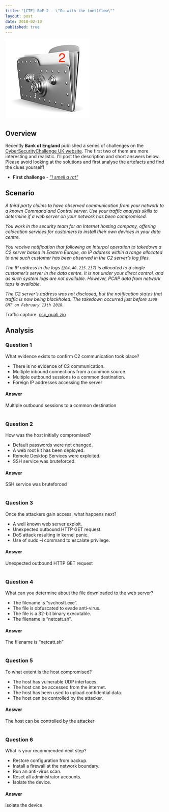 ```yaml
---
title: "[CTF] BoE 2 - \"Go with the (net)flow\""
layout: post
date: 2018-02-10
published: true
---
```


![Logo](/assets/images/vault2.png)

## Overview

Recently **Bank of England** published a series of challenges on the [CyberSecurityChallenge UK website](https://pod.cybersecuritychallenge.org.uk). The first two of them are more interesting and realistic. I'll post the description and short answers below. Please avoid looking at the solutions and first analyse the artefacts and find the clues yourself!

* **First challenge** -  [_"I smell a rat"_](http://craftware.xyz/2018/02/10/BoE-I-smell-a-rat.html)

## Scenario

_A third party claims to have observed communication from your network to a known Command and Control server. Use your traffic analysis skills to determine if a web server on your network has been compromised._

_You work in the security team for an Internet hosting company, offering colocation services for customers to install their own devices in your data centre._

_You receive notification that following an Interpol operation to takedown a C2 server based in Eastern Europe, an IP address within a range allocated to one such customer has been observed in the C2 server’s log files._

_The IP address in the logs (```104.40.215.237```) is allocated to a single customer’s server in the data centre. It is not under your direct control, and as such system logs are not available. However, PCAP data from network taps is available._

_The C2 server’s address was not disclosed, but the notification states that traffic is now being blackholed. The takedown occurred just before ```1300 GMT on February 13th 2018```._

Traffic capture: [csc_quali.zip](/assets/misc/csc_quali.zip)

## Analysis

### Question 1

What evidence exists to confirm C2 communication took place?

* There is no evidence of C2 communication.
* Multiple inbound connections from a common source.
* Multiple outbound sessions to a common destination.
* Foreign IP addresses accessing the server

#### Answer 

<div class="hint">
Multiple outbound sessions to a common destination 
</div>
<br>

### Question 2

How was the host initially compromised?

* Default passwords were not changed.
* A web root kit has been deployed.
* Remote Desktop Services were exploited.
* SSH service was bruteforced.

#### Answer 

<div class="hint">
SSH service was bruteforced 
</div>
<br>

### Question 3

Once the attackers gain access, what happens next?

* A well known web server exploit.
* Unexpected outbound HTTP GET request.
* DoS attack resulting in kernel panic.
* Use of sudo –i command to escalate privilege.

#### Answer 

<div class="hint">
Unexpected outbound HTTP GET request
</div>
<br>

### Question 4

What can you determine about the file downloaded to the web server?

* The filename is “svchostt.exe”.
* The file is obfuscated to evade anti-virus.
* The file is a 32-bit binary executable.
* The filename is “netcatt.sh”.

#### Answer 

<div class="hint">
The filename is “netcatt.sh”
</div>
<br>

### Question 5

To what extent is the host compromised?

* The host has vulnerable UDP interfaces.
* The host can be accessed from the internet.
* The host has been used to upload confidential data.
* The host can be controlled by the attacker.

#### Answer 

<div class="hint">
The host can be controlled by the attacker 
</div>
<br>

### Question 6

What is your recommended next step?

* Restore configuration from backup.
* Install a firewall at the network boundary.
* Run an anti-virus scan.
* Reset all administrator accounts.
* Isolate the device.

#### Answer 

<div class="hint">
Isolate the device 
</div>
<br>

